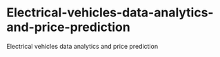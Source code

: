 # Electrical-vehicles-data-analytics-and-price-prediction
Electrical vehicles data analytics and price prediction
